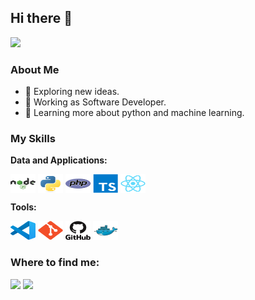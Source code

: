 ## Hi there 👋

![](https://komarev.com/ghpvc/?username=ssamuel645&color=006bed)

### About Me

- 🤔 Exploring new ideas.
- 💼 Working as Software Developer.
- 🌱 Learning more about python and machine learning.

### My Skills

<div style="display: inline">
  
**Data and Applications:**

  <img align="center" alt="Samu-Node" height="30" width="40" src="https://raw.githubusercontent.com/devicons/devicon/master/icons/nodejs/nodejs-original-wordmark.svg">
  <img align="center" alt="Samu-Python" height="30" width="40" src="https://raw.githubusercontent.com/devicons/devicon/master/icons/python/python-original.svg">
  <img align="center" alt="Samu-PHP" height="30" width="40" src="https://raw.githubusercontent.com/devicons/devicon/master/icons/php/php-original.svg">
  <img align="center" alt="Samu-Ts" height="30" width="40" src="https://raw.githubusercontent.com/devicons/devicon/master/icons/typescript/typescript-plain.svg">
  <img align="center" alt="Samu-React" height="30" width="40" src="https://raw.githubusercontent.com/devicons/devicon/master/icons/react/react-original.svg">
</div>

**Tools:**
<div style="display: inline">
<img alt="Samu-Vscode" height="30" width="40" src="https://raw.githubusercontent.com/devicons/devicon/master/icons/vscode/vscode-original.svg">
<img alt="Samu-Git" height="30" width="40" src="https://raw.githubusercontent.com/devicons/devicon/master/icons/git/git-original.svg">
<img alt="Samu-Github" height="30" width="40" src="https://raw.githubusercontent.com/devicons/devicon/master/icons/github/github-original-wordmark.svg">
<img alt="Samu-Docker" height="30" width="40" src="https://raw.githubusercontent.com/devicons/devicon/master/icons/docker/docker-original.svg">
</div>

<!--
<br>
<a href="https://github.com/ssamuel645" title="Profile">
  <img height="180em" src="https://github-readme-stats.vercel.app/api?username=ssamuel645&theme=dracula&show_icons=true" />
</a>
-->
### Where to find me:

<div>
  <a href = "mailto:ssamuel645@gmail.com"><img src="https://img.shields.io/badge/-Gmail-%23333?style=for-the-badge&logo=gmail&logoColor=white" target="_blank"></a>
  <a href="https://www.linkedin.com/in/samuel-s-silva" target="_blank"><img src="https://img.shields.io/badge/-LinkedIn-%230077B5?style=for-the-badge&logo=linkedin&logoColor=white" target="_blank"></a> 
</div>
